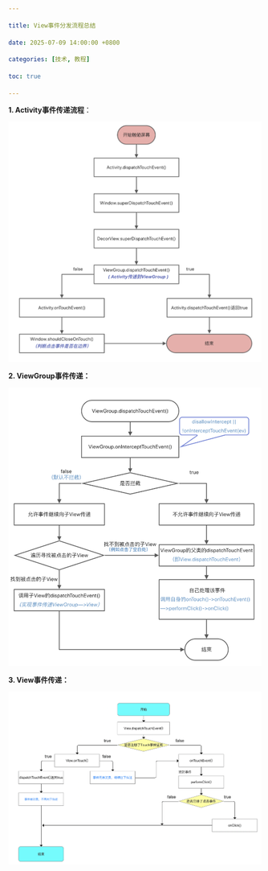 ```yaml
---

title: View事件分发流程总结 

date: 2025-07-09 14:00:00 +0800 

categories: [技术, 教程]    

toc: true    

---
```


**1. Activity事件传递流程**：

![Activity事件传递流程图](https://raw.githubusercontent.com/spxcc/MyImages/main/img/WechatIMG13.png)

**2. ViewGroup事件传递：**

![ViewGroup事件传递流程图](https://raw.githubusercontent.com/spxcc/MyImages/main/img/WechatIMG15.png)

**3. View事件传递：**

![View事件传递流程图](https://raw.githubusercontent.com/spxcc/MyImages/main/img/944365-ba4e3c87a3563122.png)